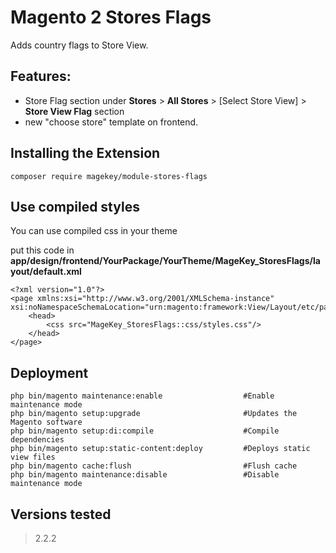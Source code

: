 # Magento 2 Stores Flags

Adds country flags to Store View.

## Features:

- Store Flag section under  **Stores** > **All Stores** > [Select Store View] > **Store View Flag** section
- new "choose store" template on frontend.

## Installing the Extension

    composer require magekey/module-stores-flags
    
## Use compiled styles

You can use compiled css in your theme

put this code in **app/design/frontend/YourPackage/YourTheme/MageKey_StoresFlags/layout/default.xml**
```
<?xml version="1.0"?>
<page xmlns:xsi="http://www.w3.org/2001/XMLSchema-instance" xsi:noNamespaceSchemaLocation="urn:magento:framework:View/Layout/etc/page_configuration.xsd">
    <head>
        <css src="MageKey_StoresFlags::css/styles.css"/>
    </head>
</page>
```

## Deployment

    php bin/magento maintenance:enable                  #Enable maintenance mode
    php bin/magento setup:upgrade                       #Updates the Magento software
    php bin/magento setup:di:compile                    #Compile dependencies
    php bin/magento setup:static-content:deploy         #Deploys static view files
    php bin/magento cache:flush                         #Flush cache
    php bin/magento maintenance:disable                 #Disable maintenance mode

## Versions tested
> 2.2.2
